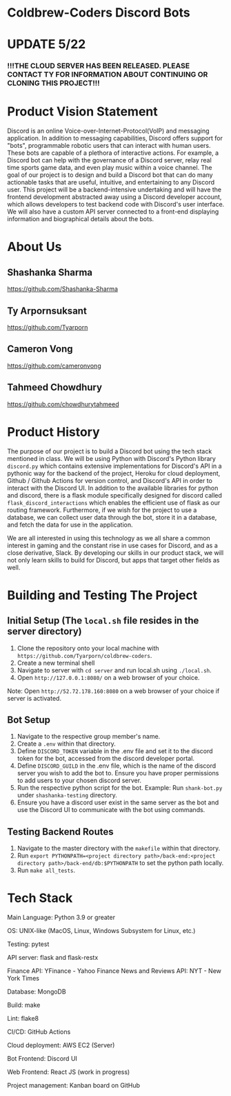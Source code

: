 # Coldbrew-Coders Discord Bots

# UPDATE 5/22
### !!!THE CLOUD SERVER HAS BEEN RELEASED. PLEASE CONTACT TY FOR INFORMATION ABOUT CONTINUING OR CLONING THIS PROJECT!!!

# Product Vision Statement
Discord is an online Voice-over-Internet-Protocol(VoIP) and messaging application. In addition to messaging capabilities, Discord offers support for "bots", programmable robotic users that can interact with human users. These bots are capable of a plethora of interactive actions. For example, a Discord bot can help with the governance of a Discord server, relay real time sports game data, and even play music within a voice channel. 
The goal of our project is to design and build a Discord bot that can do many actionable tasks that are useful, intuitive, and entertaining to any Discord user. This project will be a backend-intensive undertaking and will have the frontend development abstracted away using a Discord developer account, which allows developers to test backend code with Discord's user interface. We will also have a custom API server connected to a front-end displaying information and biographical details about the bots.


# About Us
 ## Shashanka Sharma
https://github.com/Shashanka-Sharma

## Ty Arpornsuksant
https://github.com/Tyarporn

## Cameron Vong
https://github.com/cameronvong

## Tahmeed Chowdhury
https://github.com/chowdhurytahmeed



# Product History 
The purpose of our project is to build a Discord bot using the tech stack mentioned in class. 
We will be using Python with Discord's Python library ```discord.py``` which contains extensive implementations for Discord's API in a pythonic way for the backend of the project, Heroku for cloud deployment, Github / Github Actions for version control, and Discord's API in order to interact with the Discord UI. In addition to the available libraries for python and discord, there is a flask module specifically designed for discord called ```flask_discord_interactions``` which enables the efficient use of flask as our routing framework. Furthermore, if we wish for the project to use a database, we can collect user data through the bot, store it in a database, and fetch the data for use in the application.

We are all interested in using this technology as we all share a common interest in gaming and the constant rise in use cases for Discord, and as a close derivative, Slack. By developing our skills in our product stack, we will not only learn skills to build for Discord, but apps that target other fields as well.



# Building and Testing The Project
## Initial Setup (The ```local.sh``` file resides in the server directory)
1. Clone the repository onto your local machine with ```https://github.com/Tyarporn/coldbrew-coders```.
2. Create a new terminal shell
3. Navigate to server with ```cd server``` and run local.sh using ```./local.sh```. 
4. Open ```http://127.0.0.1:8080/``` on a web browser of your choice.

Note: Open ```http://52.72.178.160:8080``` on a web browser of your choice if server is activated.

## Bot Setup
1. Navigate to the respective group member's name.
2. Create a ```.env``` within that directory.
3. Define ```DISCORD_TOKEN``` variable in the .env file and set it to the discord token for the bot, accessed from the discord developer portal.
4. Define ```DISCORD_GUILD``` in the .env file, which is the name of the discord server you wish to add the bot to. Ensure you have proper permissions to add users to your chosen discord server.
5. Run the respective python script for the bot. Example: Run ```shank-bot.py``` under ```shashanka-testing``` directory. 
6. Ensure you have a discord user exist in the same server as the bot and use the Discord UI to communicate with the bot using commands.
## Testing Backend Routes
1. Navigate to the master directory with the ```makefile``` within that directory.
2. Run ```export PYTHONPATH=<project directory path>/back-end:<project directory path>/back-end/db:$PYTHONPATH``` to set the python path locally. 
3. Run ```make all_tests```.



# Tech Stack
Main Language: Python 3.9 or greater

OS: UNIX-like (MacOS, Linux, Windows Subsystem for Linux, etc.)

Testing: pytest

API server: flask and flask-restx

Finance API: YFinance - Yahoo Finance
News and Reviews API: NYT - New York Times

Database: MongoDB

Build: make

Lint: flake8

CI/CD: GitHub Actions

Cloud deployment: AWS EC2 (Server) 

Bot Frontend: Discord UI 

Web Frontend: React JS (work in progress)

Project management: Kanban board on GitHub
